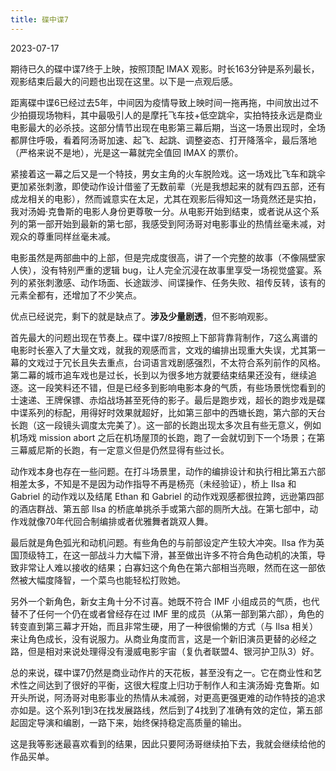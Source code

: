 ```yaml
---
title: 碟中谍7
---
```

2023-07-17

期待已久的碟中谍7终于上映，按照顶配 IMAX 观影。时长163分钟是系列最长，观影结束后最大的问题也出现在这里。以下是一点观后感。

距离碟中谍6已经过去5年，中间因为疫情导致上映时间一拖再拖，中间放出过不少拍摄现场物料，其中最吸引人的是摩托飞车技+低空跳伞，实拍特技永远是商业电影最大的必杀技。这部分情节出现在电影第三幕后期，当这一场景出现时，全场都屏住呼吸，看着阿汤哥加速、起飞、起跳、调整姿态、打开降落伞，最后落地（严格来说不是地），光是这一幕就完全值回 IMAX 的票价。

紧接着这一幕之后又是一个特技，男女主角的火车脱险戏。这一场戏比飞车和跳伞更加紧张刺激，即使动作设计借鉴了无数前辈（光是我想起来的就有四五部，还有成龙相关的电影），然而诚意实在太足，尤其在观影后得知这一场竟然还是实拍，我对汤姆·克鲁斯的电影人身份更尊敬一分。从电影开始到结束，或者说从这个系列的第一部开始到最新的第七部，我感受到阿汤哥对电影事业的热情丝毫未减，对观众的尊重同样丝毫未减。

电影虽然是两部曲中的上部，但是完成度很高，讲了一个完整的故事（不像隔壁家人侠），没有特别严重的逻辑 bug，让人完全沉浸在故事里享受一场视觉盛宴。系列的紧张刺激感、动作场面、长途跋涉、间谍操作、任务失败、祖传反转，该有的元素全都有，还增加了不少笑点。

优点已经说完，剩下的就是缺点了。**涉及少量剧透**，但不影响观影。

首先最大的问题出现在节奏上。碟中谍7/8按照上下部背靠背制作，7这么离谱的电影时长塞入了大量文戏，就我的观感而言，文戏的编排出现重大失误，尤其第一幕的文戏过于冗长且失去重点，台词语言戏剧感强烈，不太符合系列前作的风格。第二幕的城市追车戏也是过长，长到以为很多地方就要结束结果还没有，继续追逐。这一段笑料还不错，但是已经多到影响电影本身的气质，有些场景恍惚看到的士速递、王牌保镖、赤焰战场甚至死侍的影子。最后是跑步戏，超长的跑步戏是碟中谍系列的标配，用得好时效果就超好，比如第三部中的西塘长跑，第六部的天台长跑（这一段镜头调度太完美了）。这一部的长跑出现太多次且有些无意义，例如机场戏 mission abort 之后在机场屋顶的长跑，跑了一会就切到下一个场景；在第三幕威尼斯的长跑，有一定意义但是仍然显得有些过长。

动作戏本身也存在一些问题。在打斗场景里，动作的编排设计和执行相比第五六部相差太多，不知是不是因为动作指导不再是杨亮（未经验证），桥上 Ilsa 和 Gabriel 的动作戏以及结尾 Ethan 和 Gabriel 的动作戏观感都很拉跨，远逊第四部的酒店群战、第五部 Ilsa 的桥底单挑杀手或第六部的厕所大战。在第七部中，动作戏就像70年代回合制编排或者优雅舞者跳双人舞。

最后就是角色弧光和动机问题。有些角色的与前部设定产生较大冲突。Ilsa 作为英国顶级特工，在这一部战斗力大幅下滑，甚至做出许多不符合角色动机的决策，导致非常让人难以接收的结果；白寡妇这个角色在第六部相当亮眼，然而在这一部依然被大幅度降智，一个菜鸟也能轻松打败她。

另外一个新角色，新女主角十分不讨喜。她既不符合 IMF 小组成员的气质，也代替不了任何一个仍在或者曾经存在过 IMF 里的成员（从第一部到第六部），角色的转变直到第三幕才开始，而且非常生硬，用了一种很偷懒的方式（与 Ilsa 相关）来让角色成长，没有说服力。从商业角度而言，这是一个新旧演员更替的必经之路，但是相对来说处理得没有漫威电影宇宙（复仇者联盟4、银河护卫队3）好。

总的来说，碟中谍7仍然是商业动作片的天花板，甚至没有之一。它在商业性和艺术性之间达到了很好的平衡，这很大程度上归功于制作人和主演汤姆·克鲁斯。如开头所说，阿汤哥对电影事业的热情从未减弱，对更高更强更难的动作特技的追求亦如是。这个系列1到3在找发展路线，然后到了4找到了准确有效的定位，第五部起固定导演和编剧，一路下来，始终保持稳定高质量的输出。

这是我等影迷最喜欢看到的结果，因此只要阿汤哥继续拍下去，我就会继续给他的作品买单。